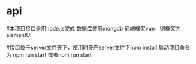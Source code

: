 # api

#本项目接口是用node.js完成  数据库使用mongdb 前端框架vue，UI框架为elementUI

#接口位于server文件夹下，使用时先在server文件下npm install 启动项目命令为 npm run start  或者npm run start
